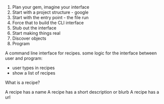 1. Plan your gem, imagine your interface
2. Start with a project structure - google
3. Start with the entry point - the file run
4. Force that to build the CLI interface
5. Stub out the interface
6. Start making things real
7. Discover objects
8. Program

A command line interface for recipes.
some logic for the interface between user and program:
- user types in recipes
- show a list of recipes

What is a recipe?

A recipe has a name
A recipe has a short description or blurb
A recipe has a url
